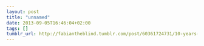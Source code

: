 ```yaml
---
layout: post
title: "unnamed"
date: 2013-09-05T16:46:04+02:00
tags: []
tumblr_url: http://fabiantheblind.tumblr.com/post/60361724731/10-years-of-weather-history-in-3-minutes-by
---
```

